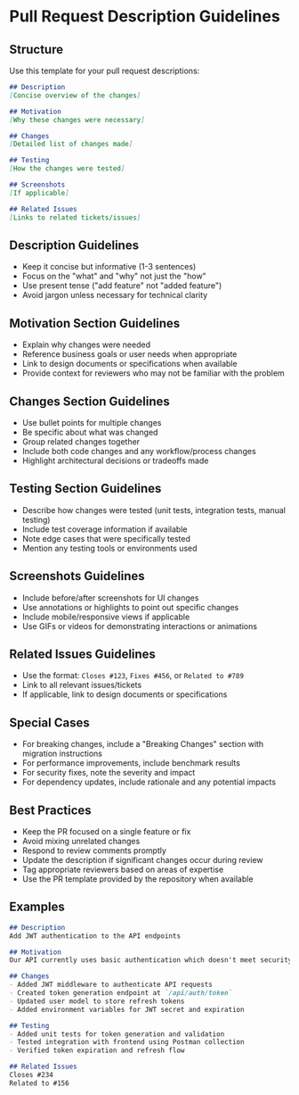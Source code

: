 # Pull Request Description Guidelines

## Structure

Use this template for your pull request descriptions:

```markdown
## Description
[Concise overview of the changes]

## Motivation
[Why these changes were necessary]

## Changes
[Detailed list of changes made]

## Testing
[How the changes were tested]

## Screenshots
[If applicable]

## Related Issues
[Links to related tickets/issues]
```

## Description Guidelines

- Keep it concise but informative (1-3 sentences)
- Focus on the "what" and "why" not just the "how"
- Use present tense ("add feature" not "added feature")
- Avoid jargon unless necessary for technical clarity

## Motivation Section Guidelines

- Explain why changes were needed
- Reference business goals or user needs when appropriate
- Link to design documents or specifications when available
- Provide context for reviewers who may not be familiar with the problem

## Changes Section Guidelines

- Use bullet points for multiple changes
- Be specific about what was changed
- Group related changes together
- Include both code changes and any workflow/process changes
- Highlight architectural decisions or tradeoffs made

## Testing Section Guidelines

- Describe how changes were tested (unit tests, integration tests, manual testing)
- Include test coverage information if available
- Note edge cases that were specifically tested
- Mention any testing tools or environments used

## Screenshots Guidelines

- Include before/after screenshots for UI changes
- Use annotations or highlights to point out specific changes
- Include mobile/responsive views if applicable
- Use GIFs or videos for demonstrating interactions or animations

## Related Issues Guidelines

- Use the format: `Closes #123`, `Fixes #456`, or `Related to #789`
- Link to all relevant issues/tickets
- If applicable, link to design documents or specifications

## Special Cases

- For breaking changes, include a "Breaking Changes" section with migration instructions
- For performance improvements, include benchmark results
- For security fixes, note the severity and impact
- For dependency updates, include rationale and any potential impacts

## Best Practices

- Keep the PR focused on a single feature or fix
- Avoid mixing unrelated changes
- Respond to review comments promptly
- Update the description if significant changes occur during review
- Tag appropriate reviewers based on areas of expertise
- Use the PR template provided by the repository when available

## Examples

```markdown
## Description
Add JWT authentication to the API endpoints

## Motivation
Our API currently uses basic authentication which doesn't meet security requirements for the new client portal.

## Changes
- Added JWT middleware to authenticate API requests
- Created token generation endpoint at `/api/auth/token`
- Updated user model to store refresh tokens
- Added environment variables for JWT secret and expiration

## Testing
- Added unit tests for token generation and validation
- Tested integration with frontend using Postman collection
- Verified token expiration and refresh flow

## Related Issues
Closes #234
Related to #156
```

